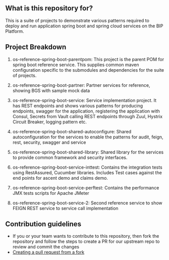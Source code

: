 
## What is this repository for? ##

This is a suite of projects to demonstrate various patterns required to deploy and run application spring boot and spring cloud services on the BIP Platform.  

## Project Breakdown ##

1. os-reference-spring-boot-parentpom: This project is the parent POM for spring boot reference service. This supplies common maven configuration specific to the submodules and dependencies for the suite of projects.

1. os-reference-spring-boot-partner: Partner services for reference, showing BGS with sample mock data

1. os-reference-spring-boot-service: Service implementation project.  It has REST endpoints and shows various patterns for producing endpoints, swagger for the application, registering the application with Consul, Secrets from Vault calling REST endpoints through Zuul, Hystrix Circuit Breaker, logging pattern etc.

1. os-reference-spring-boot-shared-autoconfigure: Shared autoconfiguration for the services to enable the patterns for audit, feign, rest, security, swagger and service 

1. os-reference-spring-boot-shared-library: Shared library for the services to provide common framework and security interfaces. 

1. os-reference-spring-boot-service-inttest: Contains the integration tests using RestAssured, Cucumber libraries. Includes Test cases against the end points for ascent demo and claims demo. 

1. os-reference-spring-boot-service-perftest: Contains the performance JMX tests scripts for Apache JMeter

1. os-reference-spring-boot-service-2: Second reference service to show FEIGN REST service to service call implementation

## Contribution guidelines ## 
* If you or your team wants to contribute to this repository, then fork the repository and follow the steps to create a PR for our upstream repo to review and commit the changes
* [Creating a pull request from a fork](https://help.github.com/articles/creating-a-pull-request-from-a-fork/)
	
